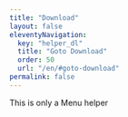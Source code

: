 ```yaml
---
title: "Download"
layout: false
eleventyNavigation:
  key: "helper_dl"
  title: "Goto Download"
  order: 50
  url: "/en/#goto-download"
permalink: false
---
```


This is only a Menu helper
